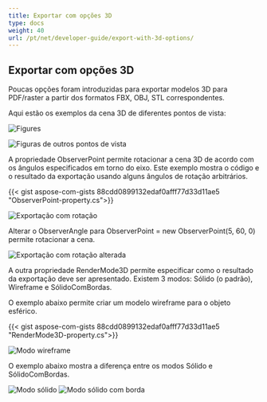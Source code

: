 ```yaml
---
title: Exportar com opções 3D
type: docs
weight: 40
url: /pt/net/developer-guide/export-with-3d-options/
---
```


## **Exportar com opções 3D**

Poucas opções foram introduzidas para exportar modelos 3D para PDF/raster a partir dos formatos FBX, OBJ, STL correspondentes.

Aqui estão os exemplos da cena 3D de diferentes pontos de vista:

![Figures](/cad/_assets/guide/3d/fig1.png)

![Figuras de outros pontos de vista](/cad/_assets/guide/3d/fig2.png)

A propriedade ObserverPoint permite rotacionar a cena 3D de acordo com os ângulos especificados em torno do eixo. Este exemplo mostra o código e o resultado da exportação usando alguns ângulos de rotação arbitrários.

{{< gist aspose-com-gists 88cdd0899132edaf0afff77d33d11ae5 "ObserverPoint-property.cs">}}

![Exportação com rotação](/cad/_assets/guide/3d/fig3.png)

Alterar o ObserverAngle para ObserverPoint = new ObserverPoint(5, 60, 0) permite rotacionar a cena.

![Exportação com rotação alterada](/cad/_assets/guide/3d/fig4.png)

A outra propriedade RenderMode3D permite especificar como o resultado da exportação deve ser apresentado. Existem 3 modos: Sólido (o padrão), Wireframe e SólidoComBordas.

O exemplo abaixo permite criar um modelo wireframe para o objeto esférico.

{{< gist aspose-com-gists 88cdd0899132edaf0afff77d33d11ae5 "RenderMode3D-property.cs">}}

![Modo wireframe](/cad/_assets/guide/3d/fig5.png)

O exemplo abaixo mostra a diferença entre os modos Sólido e SólidoComBordas.

![Modo sólido](/cad/_assets/guide/3d/fig6.png)
![Modo sólido com borda](/cad/_assets/guide/3d/fig7.png)
